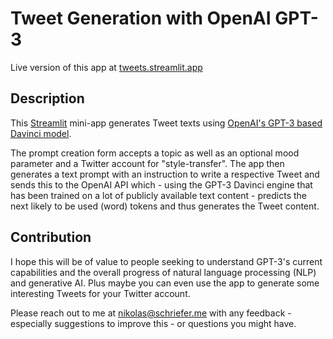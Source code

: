 # Tweet Generation with OpenAI GPT-3

Live version of this app at [tweets.streamlit.app](https://tweets.streamlit.app)

## Description

This [Streamlit](https://streamlit.io) mini-app generates Tweet texts using [OpenAI's GPT-3 based Davinci model](https://beta.openai.com/docs/models/overview).

The prompt creation form accepts a topic as well as an optional mood parameter and a Twitter account for "style-transfer". The app then generates a text prompt with an instruction to write a respective Tweet and sends this to the OpenAI API which - using the GPT-3 Davinci engine that has been trained on a lot of publicly available text content - predicts the next likely to be used (word) tokens and thus generates the Tweet content.

## Contribution

I hope this will be of value to people seeking to understand GPT-3's current capabilities and the overall progress of natural language processing (NLP) and generative AI. Plus maybe you can even use the app to generate some interesting Tweets for your Twitter account.

Please reach out to me at nikolas@schriefer.me with any feedback - especially suggestions to improve this - or questions you might have.
